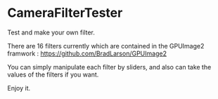 # CameraFilterTester

Test and make your own filter.

There are 16 filters currently which are contained in the GPUImage2 framwork : https://github.com/BradLarson/GPUImage2

You can simply manipulate each filter by sliders, and also can take the values of the filters if you want.

Enjoy it.
